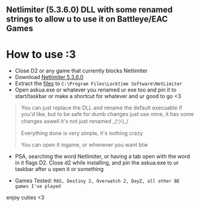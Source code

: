 ## Netlimiter (5.3.6.0) DLL with some renamed strings to allow u to use it on Battleye/EAC Games

# How to use :3
- Close D2 or any game that currently blocks Netlimiter
- Download [Netlimiter 5.3.6.0](https://download.netlimiter.com/nl/netlimiter-5.3.6.0.exe)
- Extract the [files](https://img.grr.ovh/rina/y7F) to `C:\Program Files\Locktime Software\NetLimiter`
- Open askua.exe or whatever you renamed ur exe too and pin it to start/taskbar or make a shortcut for whatever and ur good to go <3

> You can just replace the DLL and rename the default execuable if you'd like, but to be safe for dumb changes just use mine, it has some changes aswell it's not just renamed \_(ツ)_/
> 
> Everything done is very simple, it's nothing crazy
>
> You can open it ingame, or whenever you want btw

- PSA, searching the word Netlimiter, or having a tab open with the word in it flags D2. Close d2 while installing, and pin the askua.exe to ur taskbar after u open it or something 

- Games Tested: ``R6S, Destiny 2, Overwatch 2, DayZ, all other BE games I've played``

enjoy cuties <3
